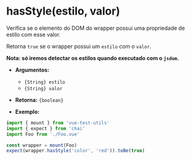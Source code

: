 # hasStyle(estilo, valor)

Verifica se o elemento do DOM do wrapper possui uma propriedade de estilo com esse valor.

Retorna `true` se o wrapper possui um `estilo` com o `valor`.

**Nota: só iremos detectar os estilos quando executado com o `jsdom`.**

- **Argumentos:**
  - `{String} estilo`
  - `{String} valor`

- **Retorna:** `{boolean}`

- **Exemplo:**

```js
import { mount } from 'vue-test-utils'
import { expect } from 'chai'
import Foo from './Foo.vue'

const wrapper = mount(Foo)
expect(wrapper.hasStyle('color', 'red')).toBe(true)
```
